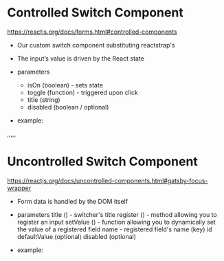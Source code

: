 # Controlled Switch Component
https://reactjs.org/docs/forms.html#controlled-components

- Our custom switch component substituting reactstrap's <CustomInput type="switch"/>
- The input’s value is driven by the React state
- parameters
    - isOn (boolean) - sets state
    - toggle (function) - triggered upon click
    - title (string)
    - disabled (boolean / optional)

- example:
<!-- 
    import React, { useState } from 'react'
    import {ControlledSwitch} from 'asab-webui'

    const YourComponent = (props) => {
	    const [isOn, setIsOn] = useState(false)
		return (
			<ControlledSwitch  toggle={() => setIsOn(!isOn)} title='setTotp' isOn={isOn}/>
		)
    } 
-->

,,,,,

# Uncontrolled Switch Component
https://reactjs.org/docs/uncontrolled-components.html#gatsby-focus-wrapper

- Form data is handled by the DOM itself

- parameters
	title () - switcher's title
    register () - method allowing you to register an input
    setValue () -  function allowing you to dynamically set the value of a registered field
    name - registered field's name (key)
    id 
	defaultValue (optional)
    disabled (optional)

- example:
    <!-- 
    import React from 'react'
    import { UncontrolledSwitch } from 'asab-webui'
    import { useForm } from 'react-hook-form'

    const YourComponent = (props) => {
        const { register, handleSubmit, setValue } = useForm();
        return (
            <form onSubmit={ handleSubmit((values) => console.log(values))}> 
                            <UncontrolledSwitch register={register('setTotp')} setValue={setValue}/>
                            <input type="submit"></input>
            </form>
        ) 
    -->
